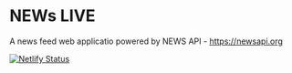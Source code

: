# NEWs LIVE

A news feed web applicatio powered by NEWS API - https://newsapi.org

[![Netlify Status](https://api.netlify.com/api/v1/badges/f56b9007-9e4b-4377-af8d-30aedd947929/deploy-status)](https://app.netlify.com/sites/news-live/deploys)
